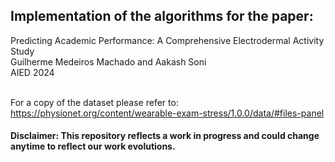 ## Implementation of the algorithms for the paper:

Predicting Academic Performance: A Comprehensive Electrodermal Activity Study <br>
Guilherme Medeiros Machado and Aakash Soni <br>
AIED 2024 <br> <br>

For a copy of the dataset please refer to: https://physionet.org/content/wearable-exam-stress/1.0.0/data/#files-panel

#### Disclaimer: This repository reflects a work in progress and could change anytime to reflect our work evolutions.


